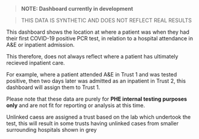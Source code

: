 > __NOTE: Dashboard currently in development__

> THIS DATA IS SYNTHETIC AND DOES NOT REFLECT REAL RESULTS


This dashboard shows the location at where a patient was when they had their first COVID-19 positive PCR test, in relation to a hospital attendance in A&E or inpatient admission.

This therefore, does not always reflect where a patient has ultimately recieved inpatient care.

For example, where a patient attended A&E in Trust 1 and was tested positive, then two days later was admitted as an inpatient in Trust 2, this dashboard will assign them to Trust 1.


Please note that these data are purely for __PHE internal testing purposes only__ and are not fit for reporting or analysis at this time.

Unlinked caess are assigned a trust based on the lab which undertook the test, this will result in some trusts having unlinked cases from smaller surrounding hospitals shown in grey

